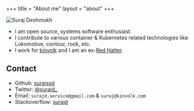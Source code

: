 +++
title = "About me"
layout = "about"
+++

![Suraj Deshmukh](https://github.com/surajssd.png)

- I am open source, systems software enthusiast.
- I contribute to various container & Kubernetes related technologies like Lokomotive, contour, rook, etc.
- I work for [kinvolk](https://twitter.com/kinvolkio) and I am an ex-[Red Hatter](https://twitter.com/redhat).

## Contact

- Github: [surajssd](https://github.com/surajssd/)
- Twitter: [@surajd_](https://twitter.com/surajd_)
- Email: `surajd.service@gmail.com` & `suraj@kinvolk.com`
- Stackoverflow: [surajd](https://stackoverflow.com/users/3848679/surajd)
